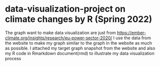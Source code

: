 # data-visualization-project on climate changes by R (Spring 2022)
The graph want to make data visualization are  just from https://ember-climate.org/insights/research/eu-power-sector-2020/
I use the data from the website to make my graph similar to the graph in the website as much as possible.
I attached my target graph snapshot from the website and also my R code in Rmarkdown document(rmd) to illustrate my data visualization process

